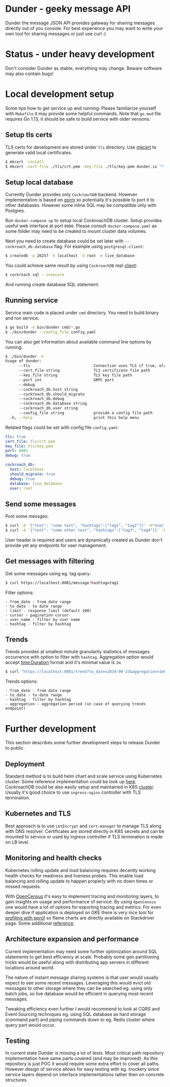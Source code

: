 # Dunder - geeky message API

Dunder the message JSON API provides gateway for sharing messages directly out of 
you console. For best experience you may want to write your own tool for
sharing messages or just use curl :)

# Status - under heavy development

Don't consider Dunder as stable, everything may change. Beware software may also
contain bugs!

# Local development setup

Some tips how to get service up and running. Please familiarize yourself
with `Makefile` it may provide some helpful commands. Note that `go.mod` file
requires Go 1.13, it should be safe to build service with older versions.

## Setup tls certs

TLS certs for development are stored under `tls` directory. Use 
[mkcert](https://github.com/FiloSottile/mkcert) to generate valid local
certificates.
```bash
$ mkcert -install
$ mkcert -cert-file ./tls/crt.pem -key-file ./tls/key.pem dunder.io "*.dunder.io" dunder.test localhost 127.0.0.1 ::1
```

## Setup local database

Currently Dunder provides only `CockroachDB` backend. However implementation
is based on [gorm](https://gorm.io/) so potentially it's possible to port
it to other databases. However some inline SQL may be compatible only with Postgres.

Run `docker-compose up` to setup local CockroachDB cluster. Setup provides useful
web interface at port `8080`. Please consult `docker-compose.yaml` as some folder may
need to be created to mount cluster data volumes.

Next you need to create database could be set later with `--cockroach_db.database`
flag. For example using `postgresql-client`:

```bash
$ createdb -p 26257 -h localhost -U root -e live_database
```

You could achieve same result by using `CockroachDB` repl [client](https://www.cockroachlabs.com/docs/stable/install-cockroachdb-linux.html):
```bash
$ cockroach sql --insecure
```

And running create database SQL statement.

## Running service

Service main code is placed under `cmd` directory. You need to build
binary and run service.

```bash
$ go build -o bin/dunder cmd/*.go
$ ./bin/dunder --config_file config.yaml
```

You can also get information about available command line options by
running:

```bash
$ ./bin/dunder -h
Usage of dunder:
      --tls                            Connection uses TLS if true, else plain TCP
      --cert_file string               TLS certificate file path
      --key_file string                TLS key file path
      --port int                       GRPC port
      --debug                          
      --cockroach_db.host string       
      --cockroach_db.should_migrate    
      --cockroach_db.debug             
      --cockroach_db.database string   
      --cockroach_db.user string       
      --config_file string             provide a config file path
  -h, --help                           print this help menu
```

Related flags could be set with config file `config.yaml`:

```yaml
tls: true
cert_file: tls/crt.pem
key_file: tls/key.pem
port: 8081
debug: true

cockroach_db:
  host: localhost
  should_migrate: true
  debug: true
  database: live_database
  user: root
```

## Send some messages

Post some messges:

```bash
$ curl -d '{"text": "some text", "hashtags":["tag1", "tag2"]}' -H"User: ${USER}" https://localhost:8081/message
$ curl -d '{"text": "some other text", "hashtags":["tag3", "tag4"]}' -H"User: ${USER}-second" https://localhost:8081/message
```

User header is required and users are dynamically created as Dunder don't provide yet
any endpoints for user management.

## Get messages with filtering

Get some messages using eg. tag query:

```bash
$ curl https://localhost:8081/message?hashtag=tag1
```

Filter options:
```text
- from_date - from date range
- to_date - to date range
- limit - response limit (default 100)
- cursor - pagination cursor
- user_name - filter by user name
- hashtag - filter by hashtag
```

## Trends

Trends provides at smallest minute granularity statistics of messages occurrence with option
to filter with `hashtag`. Aggregation option would accept [time.Duration](https://golang.org/pkg/time/#ParseDuration) format and
it's minimal value is `1m`.

```bash
$ curl "https://localhost:8081/trend?to_date=2019-09-23&aggregation=1m&from_date=2019-09-22&hashtag=dummy3"
```

Trends options:
```text
- from_date - from date range
- to_date - to date range
- hashtag - filter by hashtag
- aggregation - aggregation period (in case of querying trends endpoint)
```

# Further development

This section describes some further development steps to release Dunder to public.

## Deployment

Standard method is to build helm chart and scale service using Kubernetes cluster.
Some reference implementation could be look up [here](https://github.com/jozuenoon/message_bus/tree/master/deployment).
CockroachDB could be also easily setup and maintained in K8S [cluster](https://github.com/helm/charts/tree/master/stable/cockroachdb).
Usually it's good choice to use `ingress-nginx` controller with TLS termination.

## Kubernetes and TLS

Best approach is to use `LetEncrypt` and `cert-manager` to manage TLS along with DNS resolver. 
Certificates are stored directly in K8S secrets and can be mounted to service or used by ingress 
controller if TLS termination is made on LB level.

## Monitoring and health checks

Kubernetes rolling update and load balancing requires decently working health checks for readiness and liveness
probes. This enable load balancing and rolling update to happen properly with no down times or missed requests.

With [OpenCensus](https://opencensus.io/) it's easy to implement tracing and monitoring layers, to gain insights on usage and performance
of service. By using `OpenCensus` one would have a lot of options for exporting tracing and metrics. For even deeper dive 
if application is deployed on GKE there is very nice tool for [profiling with pprof](https://cloud.google.com/profiler/docs/profiling-go)
so flame charts are directly available on Stackdriver page. Some additional [reference](https://medium.com/google-cloud/continuous-profiling-of-go-programs-96d4416af77b).

## Architecture expansion and performance

Current implementation may need some further optimization around SQL statements to get best
efficiency at scale. Probably some geo partitioning tricks would be useful along with
distributing app servers in different locations around world.

The nature of instant message sharing systems is that user would usually expect to see
some recent messages. Leveraging this would evict old messages to other storage where
they can be searched eg. using only batch jobs, so live database would be efficient in 
querying most recent messages.

Tweaking efficiency even further I would recommend to look at CQRS and Event Sourcing techniques
eg. using SQL database as hard storage (command part) and piping commands down to eg. 
Redis cluster where query part would occur.

## Testing

In current state Dunder is missing a lot of tests. Most critical path repository implementation
have same parts covered (and may be improved). As this repository is just POC it would
require some extra effort to cover all paths. However design of service allows for
easy testing with eg. mockery since service layers depend on interface implementations
rather then on concrete structures.
